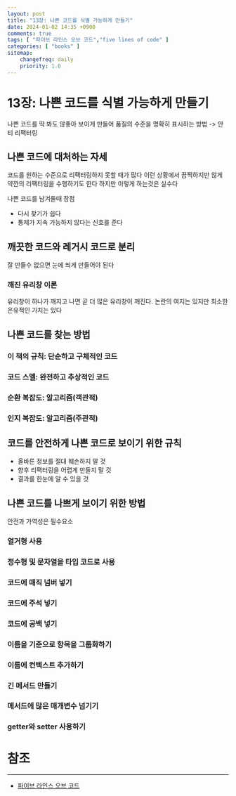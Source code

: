 ```yaml
---
layout: post
title: "13장: 나쁜 코드를 식별 가능하게 만들기"
date: 2024-01-02 14:35 +0900
comments: true
tags: [ "파이브 라인스 오브 코드","five lines of code" ]
categories: [ "books" ]
sitemap:
    changefreq: daily
    priority: 1.0
---
```


# 13장: 나쁜 코드를 식별 가능하게 만들기

나쁜 코드를 딱 봐도 않좋아 보이게 만들어 품질의 수준을 명확히 표시하는 방법 -> 안티 리팩터링

## 나쁜 코드에 대처하는 자세
코드를 원하는 수준으로 리팩터링하지 못할 때가 많다 이런 상황에서 끔찍하지만 않게 약깐의 리팩터링을 수행하기도 한다 하지만 이렇게 하는것은 실수다

나쁜 코드를 남겨둘때 장점
* 다시 찾기가 쉽다
* 통제가 지속 가능하지 않다는 신호를 준다

## 깨끗한 코드와 레거시 코드로 분리
잘 만들수 없으면 눈에 띄게 만들어야 된다

### 깨진 유리창 이론

유리창이 하나가 깨지고 나면 곧 더 많은 유리창이 깨진다. 논란의 여지는 있지만 최소한 은유적인 가치는 있다

## 나쁜 코드를 찾는 방법
### 이 책의 규칙: 단순하고 구체적인 코드
### 코드 스멜: 완전하고 추상적인 코드
### 순환 복잡도: 알고리즘(객관적)
### 인지 복잡도: 알고리즘(주관적)
## 코드를 안전하게 나쁜 코드로 보이기 위한 규칙

* 올바른 정보를 절대 훼손하지 말 것
* 향후 리팩터링을 어렵게 만들지 말 것 
* 결과를 한눈에 알 수 있을 것

## 나쁜 코드를 나쁘게 보이기 위한 방법
안전과 가역성은 필수요소

### 열거형 사용
### 정수형 및 문자열을 타입 코드로 사용
### 코드에 매직 넘버 넣기
### 코드에 주석 넣기
### 코드에 공백 넣기
### 이름을 기준으로 항목을 그룹화하기
### 이름에 컨텍스트 추가하기
### 긴 메서드 만들기
### 메서드에 많은 매개변수 넘기기
### getter와 setter 사용하기

# 참조
-----

* [파이브 라인스 오브 코드](https://wikibook.co.kr/five-lines/)
